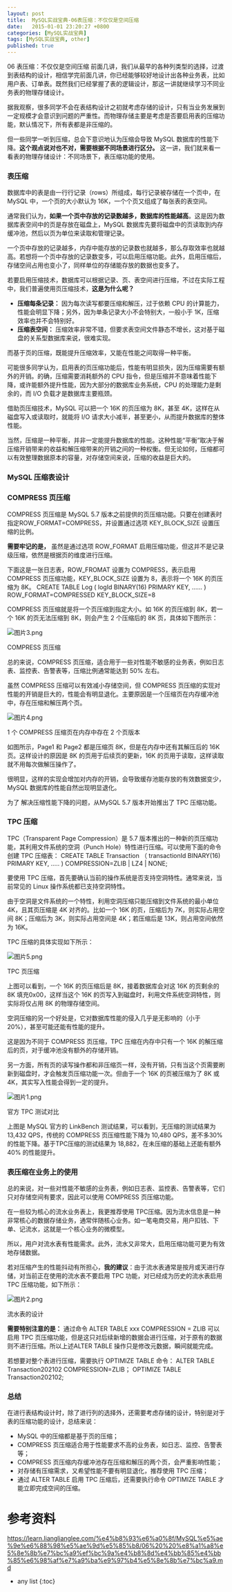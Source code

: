 ```yaml
---
layout: post
title:  MySQL实战宝典-06表压缩：不仅仅是空间压缩
date:   2015-01-01 23:20:27 +0800
categories: [MySQL实战宝典]
tags: [MySQL实战宝典, other]
published: true
---
```




06 表压缩：不仅仅是空间压缩
前面几讲，我们从最早的各种列类型的选择，过渡到表结构的设计，相信学完前面几讲，你已经能够较好地设计出各种业务表，比如用户表、订单表。既然我们已经掌握了表的逻辑设计，那这一讲就继续学习不同业务表的物理存储设计。

据我观察，很多同学不会在表结构设计之初就考虑存储的设计，只有当业务发展到一定规模才会意识到问题的严重性。而物理存储主要是考虑是否要启用表的压缩功能，默认情况下，所有表都是非压缩的。

但一些同学一听到压缩，总会下意识地认为压缩会导致 MySQL 数据库的性能下降。**这个观点说对也不对，需要根据不同场景进行区分。** 这一讲，我们就来看一看表的物理存储设计：不同场景下，表压缩功能的使用。

### 表压缩

数据库中的表是由一行行记录（rows）所组成，每行记录被存储在一个页中，在 MySQL 中，一个页的大小默认为 16K，一个个页又组成了每张表的表空间。

通常我们认为，**如果一个页中存放的记录数越多，数据库的性能越高**。这是因为数据库表空间中的页是存放在磁盘上，MySQL 数据库先要将磁盘中的页读取到内存缓冲池，然后以页为单位来读取和管理记录。

一个页中存放的记录越多，内存中能存放的记录数也就越多，那么存取效率也就越高。若想将一个页中存放的记录数变多，可以启用压缩功能。此外，启用压缩后，存储空间占用也变小了，同样单位的存储能存放的数据也变多了。

若要启用压缩技术，数据库可以根据记录、页、表空间进行压缩，不过在实际工程中，我们普遍使用页压缩技术，**这是为什么呢？**

* **压缩每条记录：** 因为每次读写都要压缩和解压，过于依赖 CPU 的计算能力，性能会明显下降；另外，因为单条记录大小不会特别大，一般小于 1K，压缩效率也并不会特别好。
* **压缩表空间：** 压缩效率非常不错，但要求表空间文件静态不增长，这对基于磁盘的关系型数据库来说，很难实现。

而基于页的压缩，既能提升压缩效率，又能在性能之间取得一种平衡。

可能很多同学认为，启用表的页压缩功能后，性能有明显损失，因为压缩需要有额外的开销。的确，压缩需要消耗额外的 CPU 指令，但是压缩并不意味着性能下降，或许能额外提升性能，因为大部分的数据库业务系统，CPU 的处理能力是剩余的，而 I/O 负载才是数据库主要瓶颈。

借助页压缩技术，MySQL 可以把一个 16K 的页压缩为 8K，甚至 4K，这样在从磁盘写入或读取时，就能将 I/O 请求大小减半，甚至更小，从而提升数据库的整体性能。

当然，压缩是一种平衡，并非一定能提升数据库的性能。这种性能“平衡”取决于解压缩开销带来的收益和解压缩带来的开销之间的一种权衡。但无论如何，压缩都可以有效整理数据原本的容量，对存储空间来说，压缩的收益是巨大的。

### MySQL 压缩表设计

### COMPRESS 页压缩

COMPRESS 页压缩是 MySQL 5.7 版本之前提供的页压缩功能。只要在创建表时指定ROW_FORMAT=COMPRESS，并设置通过选项 KEY_BLOCK_SIZE 设置压缩的比例。

**需要牢记的是，** 虽然是通过选项 ROW_FORMAT 启用压缩功能，但这并不是记录级压缩，依然是根据页的维度进行压缩。

下面这是一张日志表，ROW_FROMAT 设置为 COMPRESS，表示启用 COMPRESS 页压缩功能，KEY_BLOCK_SIZE 设置为 8，表示将一个 16K 的页压缩为 8K。
CREATE TABLE Log ( logId BINARY(16) PRIMARY KEY, ...... ) ROW_FORMAT=COMPRESSED KEY_BLOCK_SIZE=8

COMPRESS 页压缩就是将一个页压缩到指定大小。如 16K 的页压缩到 8K，若一个 16K 的页无法压缩到 8K，则会产生 2 个压缩后的 8K 页，具体如下图所示：

![图片3.png](https://learn.lianglianglee.com/%e4%b8%93%e6%a0%8f/MySQL%e5%ae%9e%e6%88%98%e5%ae%9d%e5%85%b8/assets/CioPOWCbdc-AOD9KAAGgLxfA42Y169.png)

COMPRESS 页压缩

总的来说，COMPRESS 页压缩，适合用于一些对性能不敏感的业务表，例如日志表、监控表、告警表等，压缩比例通常能达到 50% 左右。

虽然 COMPRESS 压缩可以有效减小存储空间，但 COMPRESS 页压缩的实现对性能的开销是巨大的，性能会有明显退化。主要原因是一个压缩页在内存缓冲池中，存在压缩和解压两个页。

![图片4.png](https://learn.lianglianglee.com/%e4%b8%93%e6%a0%8f/MySQL%e5%ae%9e%e6%88%98%e5%ae%9d%e5%85%b8/assets/CioPOWCbddiAAGQVAAI_A4jlbKM322.png)

1 个 COMPRESS 压缩页在内存中存在 2 个页版本

如图所示，Page1 和 Page2 都是压缩页 8K，但是在内存中还有其解压后的 16K 页。这样设计的原因是 8K 的页用于后续页的更新，16K 的页用于读取，这样读取就不用每次做解压操作了。

很明显，这样的实现会增加对内存的开销，会导致缓存池能存放的有效数据变少，MySQL 数据库的性能自然出现明显退化。

为了 解决压缩性能下降的问题，从MySQL 5.7 版本开始推出了 TPC 压缩功能。

### TPC 压缩

TPC（Transparent Page Compression）是 5.7 版本推出的一种新的页压缩功能，其利用文件系统的空洞（Punch Hole）特性进行压缩。可以使用下面的命令创建 TPC 压缩表：
CREATE TABLE Transaction （ transactionId BINARY(16) PRIMARY KEY, ..... ) COMPRESSION=ZLIB | LZ4 | NONE;

要使用 TPC 压缩，首先要确认当前的操作系统是否支持空洞特性。通常来说，当前常见的 Linux 操作系统都已支持空洞特性。

由于空洞是文件系统的一个特性，利用空洞压缩只能压缩到文件系统的最小单位 4K，且其页压缩是 4K 对齐的。比如一个 16K 的页，压缩后为 7K，则实际占用空间 8K；压缩后为 3K，则实际占用空间是 4K；若压缩后是 13K，则占用空间依然为 16K。

TPC 压缩的具体实现如下所示：

![图片5.png](https://learn.lianglianglee.com/%e4%b8%93%e6%a0%8f/MySQL%e5%ae%9e%e6%88%98%e5%ae%9d%e5%85%b8/assets/Cgp9HWCbdf6AHyKzAAEPeKy_lro447.png)

TPC 页压缩

上图可以看到，一个 16K 的页压缩后是 8K，接着数据库会对这 16K 的页剩余的 8K 填充0x00，这样当这个 16K 的页写入到磁盘时，利用文件系统空洞特性，则实际将仅占用 8K 的物理存储空间。

空洞压缩的另一个好处是，它对数据库性能的侵入几乎是无影响的（小于 20%），甚至可能还能有性能的提升。

这是因为不同于 COMPRESS 页压缩，TPC 压缩在内存中只有一个 16K 的解压缩后的页，对于缓冲池没有额外的存储开销。

另一方面，所有页的读写操作都和非压缩页一样，没有开销，只有当这个页需要刷新到磁盘时，才会触发页压缩功能一次。但由于一个 16K 的页被压缩为了 8K 或 4K，其实写入性能会得到一定的提升。

![图片1.png](https://learn.lianglianglee.com/%e4%b8%93%e6%a0%8f/MySQL%e5%ae%9e%e6%88%98%e5%ae%9d%e5%85%b8/assets/CioPOWCbdTKAMg8_AAFXxolLeJA293.png)

官方 TPC 测试对比

上图是 MySQL 官方的 LinkBench 测试结果，可以看到，无压缩的测试结果为 13,432 QPS，传统的 COMPRESS 页压缩性能下降为 10,480 QPS，差不多30%的性能下降。基于TPC压缩的测试结果为 18,882，在未压缩的基础上还能有额外 40% 的性能提升。

### 表压缩在业务上的使用

总的来说，对一些对性能不敏感的业务表，例如日志表、监控表、告警表等，它们只对存储空间有要求，因此可以使用 COMPRESS 页压缩功能。

在一些较为核心的流水业务表上，我更推荐使用 TPC压缩。因为流水信息是一种非常核心的数据存储业务，通常伴随核心业务。如一笔电商交易，用户扣钱、下单、记流水，这就是一个核心业务的微模型。

所以，用户对流水表有性能需求。此外，流水又非常大，启用压缩功能可更为有效地存储数据。

若对压缩产生的性能抖动有所担心，**我的建议**：由于流水表通常是按月或天进行存储，对当前正在使用的流水表不要启用 TPC 功能，对已经成为历史的流水表启用 TPC 压缩功能，如下所示：

![图片2.png](https://learn.lianglianglee.com/%e4%b8%93%e6%a0%8f/MySQL%e5%ae%9e%e6%88%98%e5%ae%9d%e5%85%b8/assets/Cgp9HWCbdRyAO8QQAAIDb8I7ubs097.png)

流水表的设计

**需要特别注意的是：** 通过命令 ALTER TABLE xxx COMPRESSION = ZLIB 可以启用 TPC 页压缩功能，但是这只对后续新增的数据会进行压缩，对于原有的数据则不进行压缩。所以上述ALTER TABLE 操作只是修改元数据，瞬间就能完成。

若想要对整个表进行压缩，需要执行 OPTIMIZE TABLE 命令：
ALTER TABLE Transaction202102 COMPRESSION=ZLIB； OPTIMIZE TABLE Transaction202102;

### 总结

在进行表结构设计时，除了进行列的选择外，还需要考虑存储的设计，特别是对于表的压缩功能的设计，总结来说：

* MySQL 中的压缩都是基于页的压缩；
* COMPRESS 页压缩适合用于性能要求不高的业务表，如日志、监控、告警表等；
* COMPRESS 页压缩内存缓冲池存在压缩和解压的两个页，会严重影响性能；
* 对存储有压缩需求，又希望性能不要有明显退化，推荐使用 TPC 压缩；
* 通过 ALTER TABLE 启用 TPC 压缩后，还需要执行命令 OPTIMIZE TABLE 才能立即完成空间的压缩。




# 参考资料

https://learn.lianglianglee.com/%e4%b8%93%e6%a0%8f/MySQL%e5%ae%9e%e6%88%98%e5%ae%9d%e5%85%b8/06%20%20%e8%a1%a8%e5%8e%8b%e7%bc%a9%ef%bc%9a%e4%b8%8d%e4%bb%85%e4%bb%85%e6%98%af%e7%a9%ba%e9%97%b4%e5%8e%8b%e7%bc%a9.md

* any list
{:toc}
